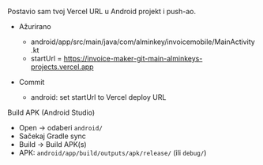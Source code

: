 Postavio sam tvoj Vercel URL u Android projekt i push-ao.

- Ažurirano
  - android/app/src/main/java/com/alminkey/invoicemobile/MainActivity.kt
  - startUrl = https://invoice-maker-git-main-alminkeys-projects.vercel.app

- Commit
  - android: set startUrl to Vercel deploy URL

Build APK (Android Studio)
- Open → odaberi `android/`
- Sačekaj Gradle sync
- Build → Build APK(s)
- APK: `android/app/build/outputs/apk/release/` (ili `debug/`)

